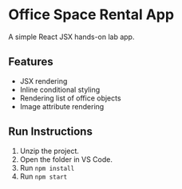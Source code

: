 # Office Space Rental App

A simple React JSX hands-on lab app.

## Features

- JSX rendering
- Inline conditional styling
- Rendering list of office objects
- Image attribute rendering

## Run Instructions

1. Unzip the project.
2. Open the folder in VS Code.
3. Run `npm install`
4. Run `npm start`
